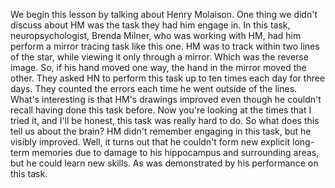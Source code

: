 We begin this lesson by talking about Henry Molaison. One thing we didn't
discuss about HM was the task they had him engage in. In this task,
neuropsychologist, Brenda Milner, who was working with HM, had him perform a
mirror tracing task like this one. HM was to track within two lines of the
star, while viewing it only through a mirror. Which was the reverse image. So,
if his hand moved one way, the hand in the mirror moved the other. They asked
HN to perform this task up to ten times each day for three days. They counted
the errors each time he went outside of the lines. What's interesting is that
HM's drawings improved even though he couldn't recall having done this task
before. Now you're looking at the times that I tried it, and I'll be honest,
this task was really hard to do. So what does this tell us about the brain? HM
didn't remember engaging in this task, but he visibly improved. Well, it turns
out that he couldn't form new explicit long-term memories due to damage to his
hippocampus and surrounding areas, but he could learn new skills. As was
demonstrated by his performance on this task.
